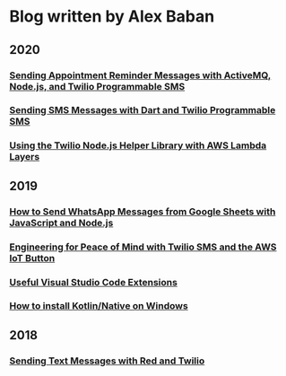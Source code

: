 # Blog written by Alex Baban

## 2020
### [Sending Appointment Reminder Messages with ActiveMQ, Node.js, and Twilio Programmable SMS](https://www.twilio.com/blog/sending-appointment-reminder-messages-activemq-node-js-twilio-sms)
### [Sending SMS Messages with Dart and Twilio Programmable SMS](https://www.twilio.com/blog/sending-sms-messages-dart-twilio-programmable-sms)
### [Using the Twilio Node.js Helper Library with AWS Lambda Layers](https://www.twilio.com/blog/aws-lambda-layers-node-js-twilio-sms)

## 2019
### [How to Send WhatsApp Messages from Google Sheets with JavaScript and Node.js](https://www.twilio.com/blog/send-whatsapp-messages-from-google-sheets-javascript-node-js)
### [Engineering for Peace of Mind with Twilio SMS and the AWS IoT Button](https://www.twilio.com/blog/engineering-peace-of-mind-twilio-aws-iot-button)
### [Useful Visual Studio Code Extensions](https://dev.to/alexbaban/useful-visual-studio-code-extensions-4h6d)
### [How to install Kotlin/Native on Windows](https://dev.to/alexbaban/how-to-install-kotlin-native-on-windows-346g)

## 2018
### [Sending Text Messages with Red and Twilio](https://www.twilio.com/blog/send-text-messages-red-language-twilio)
